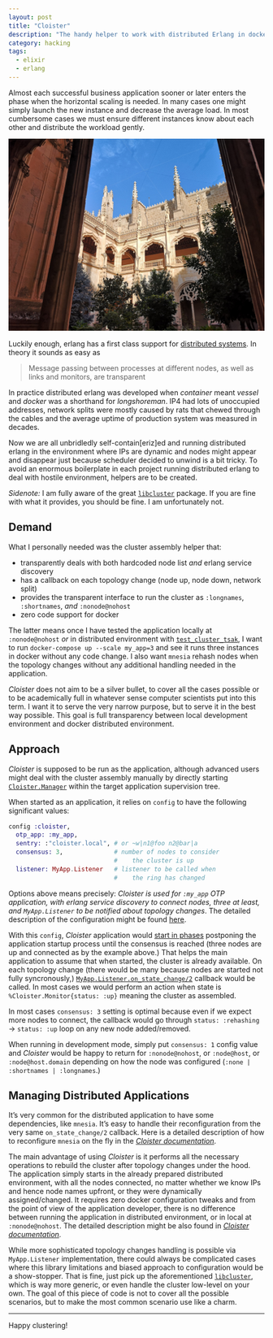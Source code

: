 ```yaml
---
layout: post
title: "Cloister"
description: "The handy helper to work with distributed Erlang in dockerized environment"
category: hacking
tags:
  - elixir
  - erlang
---
```


Almost each successful business application sooner or later enters the phase when the horizontal scaling is needed. In many cases one might simply launch the new instance and decrease the average load. In most cumbersome cases we must ensure different instances know about each other and distribute the workload gently.

![Cloister](/img/cloister.jpg)

Luckily enough, erlang has a first class support for [distributed systems](http://erlang.org/doc/reference_manual/distributed.html). In theory it sounds as easy as

> Message passing between processes at different nodes, as well as links and monitors, are transparent

In practice distributed erlang was developed when _container_ meant _vessel_ and _docker_ was a shorthand for _longshoreman_. IP4 had lots of unoccupied addresses, network splits were mostly caused by rats that chewed through the cables and the average uptime of production system was measured in decades.

Now we are all unbridledly self-contain[eriz]ed and running distributed erlang in the environment where IPs are dynamic and nodes might appear and disappear just because scheduler decided to unwind is a bit tricky. To avoid an enormous boilerplate in each project running distributed erlang to deal with hostile environment, helpers are to be created.

_Sidenote:_ I am fully aware of the great [`libcluster`](https://github.com/bitwalker/libcluster) package. If you are fine with what it provides, you should be fine. I am unfortunately not.

## Demand

What I personally needed was the cluster assembly helper that:

- transparently deals with both hardcoded node list _and_ erlang service discovery
- has a callback on each topology change (node up, node down, network split)
- provides the transparent interface to run the cluster as `:longnames`, `:shortnames`, _and_ `:nonode@nohost`
- zero code support for docker

The latter means once I have tested the application locally at `:nonode@nohost` _or_ in distributed environment with [`test_cluster_tsak`](https://github.com/am-kantox/test_cluster_task), I want to run `docker-compose up --scale my_app=3` and see it runs three instances in docker without any code change. I also want `mnesia` rehash nodes when the topology changes without any additional handling needed in the application.

_Cloister_ does not aim to be a silver bullet, to cover all the cases possible or to be academically full in whatever sense computer scientists put into this term. I want it to serve the very narrow purpose, but to serve it in the best way possible. This goal is full transparency between local development environment and docker distributed environment.

## Approach

_Cloister_ is supposed to be run as the application, although advanced users might deal with the cluster assembly manually by directly starting [`Cloister.Manager`](https://hexdocs.pm/cloister/Cloister.Manager.html) within the target application supervision tree.

When started as an application, it relies on `config` to have the following significant values:

```elixir
config :cloister,
  otp_app: :my_app,
  sentry: :"cloister.local", # or ~w|n1@foo n2@bar|a
  consensus: 3,              # number of nodes to consider
                             #    the cluster is up
  listener: MyApp.Listener   # listener to be called when
                             #    the ring has changed
```

Options above means precisely: _Cloister is used for `:my_app` OTP application, with erlang service discovery to connect nodes, three at least, and `MyApp.Listener` to be notified about topology changes_. The detailed description of the configuration might be found [here](https://hexdocs.pm/cloister/configuration.html).

With this `config`, _Cloister_ application would [start in phases](https://hexdocs.pm/elixir/Application.html?#c:start_phase/3) postponing the application startup process until the consensus is reached (three nodes are up and connected as by the example above.) That helps the main application to assume that when started, the cluster is already available. On each topology change (there would be many because nodes are started not fully syncronously,) [`MyApp.Listener.on_state_change/2`](https://hexdocs.pm/cloister/Cloister.Listener.html#c:on_state_change/2) callback would be called. In most cases we would perform an action when state is `%Cloister.Monitor{status: :up}` meaning the cluster as assembled.

In most cases `consensus: 3` setting is optimal because even if we expect more nodes to connect, the callback would go through `status: :rehashing` → `status: :up` loop on any new node added/removed.

When running in development mode, simply put `consensus: 1` config value and _Cloister_ would be happy to return for `:nonode@nohost`, or `:node@host`, or `:node@host.domain` depending on how the node was configured (`:none | :shortnames | :longnames`.)

## Managing Distributed Applications

It’s very common for the distributed application to have some dependencies, like `mnesia`. It’s easy to handle their reconfiguration from the very same `on_state_change/2` callback. Here is a detailed description of how to reconfigure `mnesia` on the fly in the [_Cloister documentation_](https://hexdocs.pm/cloister/zero-cost-distribution.html#topology-change-listener).

The main advantage of using _Cloister_ is it performs all the necessary operations to rebuild the cluster after topology changes under the hood. The application simply starts in the already prepared distributed environment, with all the nodes connected, no matter whether we know IPs and hence node names upfront, or they were dynamically assigned/changed. It requires zero docker configuration tweaks and from the point of view of the application developer, there is no difference between running the application in distributed environment, or in local at `:nonode@nohost`. The detailed description might be also found in [_Cloister documentation_](https://hexdocs.pm/cloister/docker-friendly.html#releases-for-docker-environment).

While more sophisticated topology changes handling is possible via `MyApp.Listener` implementation, there could always be complicated cases where this library limitations and biased approach to configuration would be a show-stopper. That is fine, just pick up the aforementioned [`libcluster`](https://github.com/bitwalker/libcluster), which is way more generic, or even handle the cluster low-level on your own. The goal of this piece of code is not to cover all the possible scenarios, but to make the most common scenario use like a charm.

---

Happy clustering!